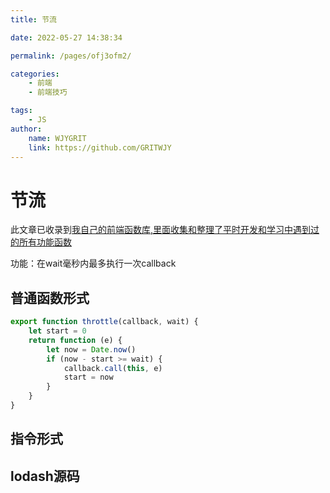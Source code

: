 ```yaml
---
title: 节流

date: 2022-05-27 14:38:34

permalink: /pages/ofj3ofm2/

categories:
    - 前端
    - 前端技巧

tags:
    - JS
author:
    name: WJYGRIT
    link: https://github.com/GRITWJY
---
```


# 节流

此文章已收录到[我自己的前端函数库,里面收集和整理了平时开发和学习中遇到过的所有功能函数](https://github.com/GRITWJY/wjyFrontSkill)


功能：在wait毫秒内最多执行一次callback


## 普通函数形式

```javascript
export function throttle(callback, wait) {
	let start = 0
	return function (e) {
		let now = Date.now()
		if (now - start >= wait) {
			callback.call(this, e)
			start = now
		}
	}
}
```


## 指令形式

## lodash源码